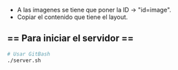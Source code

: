 - A las imagenes se tiene que poner la ID -> "id=image".
- Copiar el contenido que tiene el layout.


== Para iniciar el servidor == 
- 

```bash
# Usar GitBash
./server.sh
```